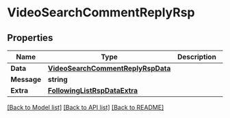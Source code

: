 # VideoSearchCommentReplyRsp

## Properties

Name | Type | Description | Notes
------------ | ------------- | ------------- | -------------
**Data** | [**VideoSearchCommentReplyRspData**](VideoSearchCommentReplyRsp_data.md) |  | [optional] 
**Message** | **string** |  | [optional] 
**Extra** | [**FollowingListRspDataExtra**](FollowingListRsp_data_extra.md) |  | [optional] 

[[Back to Model list]](../README.md#documentation-for-models) [[Back to API list]](../README.md#documentation-for-api-endpoints) [[Back to README]](../README.md)


